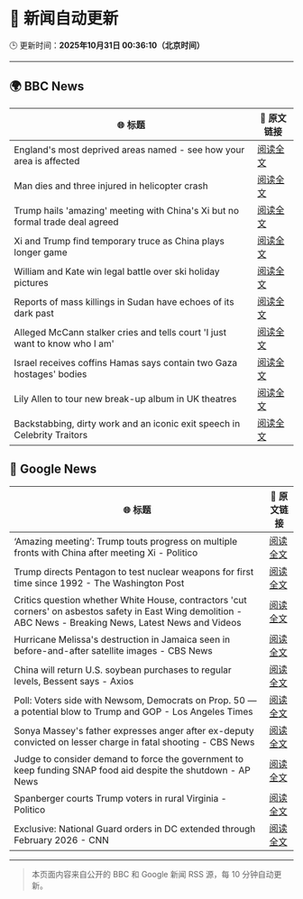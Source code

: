 # 🧠 新闻自动更新

🕒 更新时间：**2025年10月31日 00:36:10（北京时间）**

---

## 🌍 BBC News

| 🌐 标题 | 🔗 原文链接 |
|--------|-------------|
| England's most deprived areas named - see how your area is affected | [阅读全文](https://www.bbc.com/news/articles/cly137089yyo?at_medium=RSS&at_campaign=rss) |
| Man dies and three injured in helicopter crash | [阅读全文](https://www.bbc.com/news/articles/cx203g3j416o?at_medium=RSS&at_campaign=rss) |
| Trump hails 'amazing' meeting with China's Xi but no formal trade deal agreed | [阅读全文](https://www.bbc.com/news/articles/crl25xl1gjpo?at_medium=RSS&at_campaign=rss) |
| Xi and Trump find temporary truce as China plays longer game | [阅读全文](https://www.bbc.com/news/articles/c8eyx718pz2o?at_medium=RSS&at_campaign=rss) |
| William and Kate win legal battle over ski holiday pictures | [阅读全文](https://www.bbc.com/news/articles/crmxevlye9po?at_medium=RSS&at_campaign=rss) |
| Reports of mass killings in Sudan have echoes of its dark past | [阅读全文](https://www.bbc.com/news/articles/c20pezegv1zo?at_medium=RSS&at_campaign=rss) |
| Alleged McCann stalker cries and tells court 'I just want to know who I am' | [阅读全文](https://www.bbc.com/news/articles/c4gkvrww3yyo?at_medium=RSS&at_campaign=rss) |
| Israel receives coffins Hamas says contain two Gaza hostages' bodies | [阅读全文](https://www.bbc.com/news/articles/c4gj90j2g8jo?at_medium=RSS&at_campaign=rss) |
| Lily Allen to tour new break-up album in UK theatres | [阅读全文](https://www.bbc.com/news/articles/cly91q251ljo?at_medium=RSS&at_campaign=rss) |
| Backstabbing, dirty work and an iconic exit speech in Celebrity Traitors | [阅读全文](https://www.bbc.com/news/articles/c98n7k67y95o?at_medium=RSS&at_campaign=rss) |

## 📰 Google News

| 🌐 标题 | 🔗 原文链接 |
|--------|-------------|
| ‘Amazing meeting’: Trump touts progress on multiple fronts with China after meeting Xi - Politico | [阅读全文](https://news.google.com/rss/articles/CBMizgFBVV95cUxQeU5LblozdEZ3RlJQU01YWThBaTE4QklyR1RCamdGVEY5ZW9LY01lTzhXazk4OXN3X0gzLS1LVE5jNU9RRWJaYmJ2RW40OGljSE1Nb29LUmxNWDdSUUxkb2NoQjFnbEJteFRSYlR5WHlyZ0U1QVVtZURwTlF4RXk3bm5rY0ZGNjZxVGo4RzhaQlNaVjU0dHdKeDdFTjRpWC02UFlCLXIxOFdHNkliVTBPZTQ4cTd2ZWZTMWlpOHZObU11Qy1feThWSDNBRzg4Zw?oc=5) |
| Trump directs Pentagon to test nuclear weapons for first time since 1992 - The Washington Post | [阅读全文](https://news.google.com/rss/articles/CBMiggFBVV95cUxQNlZyTTVfLU9sSTJFbHVUZkpESFFFRkt6ek1Lck1LY1MxUVZPRjFQYktGYWxUTHRQUWdITXVfMVJqRGhLSDN2bEJVUjR5YUtLSkhsdjBDaHFZcG05dmFHVGZTRkMxRDRnaXZyaVdCMDd2MWxqcVBrWDRVSlJzZWFPM0F3?oc=5) |
| Critics question whether White House, contractors 'cut corners' on asbestos safety in East Wing demolition - ABC News - Breaking News, Latest News and Videos | [阅读全文](https://news.google.com/rss/articles/CBMiqgFBVV95cUxPODN2eFNzY3BCMkdrTVlkNFkzYzd3MHlQVEluTHF2cjdXX1dFSjEtekI4dVZKelR1c0tSdmdIWVdoVEE0M2IzSW9Xb1FZbUhhTC1jRjgxZURKTFdFaDBNSEY0bmFjQTYyRWE5UkVINHBmNkJqYzB2VXl4NXFESlNiVGJDdnF6VzgtMWFkX1k3R3dEMGpUQkVxaU51MThiYzVwT0R3Q2NNREtqd9IBrwFBVV95cUxPVjJLbzg3UGgzaV9ncVZMUzlERTB0amhmMFBJLVZyeTBnUktBRk1odUxDYnFJZ3BtWThPMFg5NTBnTGZHT1M3c0Z4YWp5X294OFJQUU1lVk1VT3MwbWFvRlk0cEd3WE53emlneUhtYXMtUUprdEFtZjUzaUpPR1FSaDh6RmZvYVVjN05sRkFiM2VUMXJESmtzR3pGamNjd25sdV9VOE54T3drV2UwTWlR?oc=5) |
| Hurricane Melissa's destruction in Jamaica seen in before-and-after satellite images - CBS News | [阅读全文](https://news.google.com/rss/articles/CBMijgFBVV95cUxQOVRQamR3N2NGNHlVQWdubVVSNlpNSmpTUlctWTFFc0hCSkZUd1pVMEZiZnI5N2lVVkE0U2NzWm1wdXNUcGgya29kUzNTZm5XazNNTTRxaC1fandLMTUtelM4MzBjaWxVa3gzMUpXSkF5WUhLaVRkeWpFcjh5QWtZbTlkblgydm5OQmRCbEdn0gGTAUFVX3lxTE84VExYdjlFRDZDY1c1ZUZUYlZNVlNjNnZjTG9PdzZNR0JvelRmM09RYmhtVHJHV0MwaXpEbGZNZ21qeGZHMUJlY3RRYUppOE9rTGJneFlPa0NhV0tUclZmbTYyZUtDUzVRYmpWSHNXblk2VUVtOHdlLWhKR2ZOVzhSMGRyUEczOEhHaTBfekpTWHZNYw?oc=5) |
| China will return U.S. soybean purchases to regular levels, Bessent says - Axios | [阅读全文](https://news.google.com/rss/articles/CBMifEFVX3lxTE0yY3NaZEZoTzZnUG5nZHYxTFZnN3FJX2F5OXFKVUZuLWQ1eFBqSWFDXzBnYkpYQy1nUThHMEJaa0lGNDkyaUs1VXVZenRFdFE5bmZQZlNkcVhjWHF6ZUVPODhxdkZ3REk2S3dtRXA2Wl9Fb1J6RzNaQ1VHOUU?oc=5) |
| Poll: Voters side with Newsom, Democrats on Prop. 50 — a potential blow to Trump and GOP - Los Angeles Times | [阅读全文](https://news.google.com/rss/articles/CBMie0FVX3lxTE5Wckl3a1ItQTJPcG9NaUcxXzhKYnJSTWd2Zmwtcmh0LVd4SjA2LUY2UTRnLUhzTW1iZzRQSDZtRktHcFBlb25IcmhrTjFnTjZvSG9ILUxzMHNoOE1kR3RPTGFCMnl4Zi14UXRYblhlcDRiendfMFh6eGtQdw?oc=5) |
| Sonya Massey's father expresses anger after ex-deputy convicted on lesser charge in fatal shooting - CBS News | [阅读全文](https://news.google.com/rss/articles/CBMikwFBVV95cUxORjFsUkM4RFFmTnRCNjZiSEZWRk1ISDdtMFpsbk5qR3o2Z1lTb1hJOE9FUEotUWZRaDl4TkVnQlJYVmhteC1INGY0b2tkYVNYMTFNakIwaG5VRWVXVS1mTnREelhwZC1uRklnZFZjTHVGQzNmRDdiYVpQVHBBTzItY3ZoN3VJdkNvZnhlazF3RWdhQknSAZgBQVVfeXFMTjBMMHN4OHM2TE4zNmpRODJwbmJ6RjY3VmN1Tzg2U19GSE02cm5RNnJuYzNCMmVFc2I5UE1jWjJmMFI2a0wzN0R5ZGRQSDY3NVdJQm5ZMHFMdEdVbF9jZ2tDUHJGaDR0eVZLSzFVZEMtLVNtR3JmdVh1blZMTU40a3V5YjJJeW1DUzQ1SnBhVmJPaWtRMGtHTjg?oc=5) |
| Judge to consider demand to force the government to keep funding SNAP food aid despite the shutdown - AP News | [阅读全文](https://news.google.com/rss/articles/CBMimwFBVV95cUxPOWdsRWFPamg0cjlqeUU2ZmNjY1VQRjhsTXJvc2tsMndEUnpwRFJmX2dTa3g4V0dOUkplQmxHNVFFT19oZktDajY2WGllalJJdV9MR05pWlZsZDczMFcxUVJOdGlQSjBXaUdhZGtnUnMwdXBpSHhsdV80UV9ocjlRQlFXancxMV9lMnY5MkxaWmdoOVZxNmFqeHctZw?oc=5) |
| Spanberger courts Trump voters in rural Virginia - Politico | [阅读全文](https://news.google.com/rss/articles/CBMiowFBVV95cUxNTmQwWGlZT2RKVDN0eTBaNERlX1BHZmE4dmstRk5Kb0FkdGtGOTlQQXRKSVRPcjdRb1JIeFZieEZ4M1BIWXgyb1Q3M0hHejhwLUZscUFaSXNvWFM4WmQxdjlBOWVyZDlzZmYwLVlqWGNSVE5oSWRyZWNVTzFCX0tJWnBZYnV4SmRhM2tPeDZyZDRTNkZhYnFvX0JTS0xLTFk4eWd3?oc=5) |
| Exclusive: National Guard orders in DC extended through February 2026 - CNN | [阅读全文](https://news.google.com/rss/articles/CBMiiAFBVV95cUxNbTZ1LW9DZkJmeHp5TTRJMFJhdk5DaXhhR0N1OFlqcEVxb1hpQWFaQUNwaXlnaURwd0E2MDZVdkxhMlhncEIyU2VNSk5rUkt2VENEZlhzN1JsWDRXZ283LTM1cDFoc3Z4bnRyX3k2b3hFRVBlOWEyVXlhamtHbHZtaVB3TEM4RWFM?oc=5) |

---
> 本页面内容来自公开的 BBC 和 Google 新闻 RSS 源，每 10 分钟自动更新。